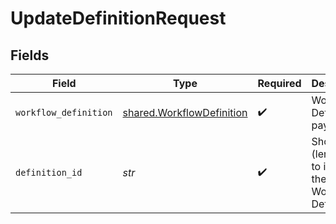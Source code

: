 # UpdateDefinitionRequest


## Fields

| Field                                                                  | Type                                                                   | Required                                                               | Description                                                            |
| ---------------------------------------------------------------------- | ---------------------------------------------------------------------- | ---------------------------------------------------------------------- | ---------------------------------------------------------------------- |
| `workflow_definition`                                                  | [shared.WorkflowDefinition](../../models/shared/workflowdefinition.md) | :heavy_check_mark:                                                     | Workflow Definition payload                                            |
| `definition_id`                                                        | *str*                                                                  | :heavy_check_mark:                                                     | Short uuid (length 8) to identify the Workflow Definition.             |